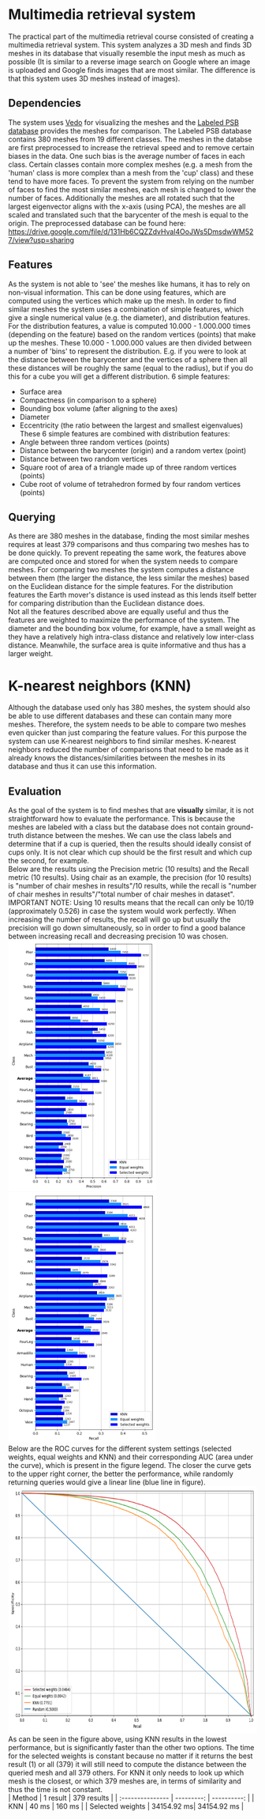 # Multimedia retrieval system
 
The practical part of the multimedia retrieval course consisted of creating a multimedia retrieval system. This system analyzes a 3D mesh and finds 3D meshes in its database that visually resemble the input mesh as much as possible (It is similar to a reverse image search on Google where an image is uploaded and Google finds images that are most similar. The difference is that this system uses 3D meshes instead of images). <br>

## Dependencies
The system uses [Vedo](https://vedo.embl.es/) for visualizing the meshes and the [Labeled PSB database](https://people.cs.umass.edu/~kalo/papers/LabelMeshes/) provides the meshes for comparison. The Labeled PSB database contains 380 meshes from 19 different classes. The meshes in the databse are first preprocessed to increase the retrieval speed and to remove certain biases in the data. One such bias is the average number of faces in each class. Certain classes contain more complex meshes (e.g. a mesh from the 'human' class is more complex than a mesh from the 'cup' class) and these tend to have more faces. To prevent the system from relying on the number of faces to find the most similar meshes, each mesh is changed to lower the number of faces. Additionally the meshes are all rotated such that the largest eigenvector aligns with the x-axis (using PCA), the meshes are all scaled and translated such that the barycenter of the mesh is equal to the origin. The preprocessed database can be found here: https://drive.google.com/file/d/131Hb6CQZZdvHval4OoJWs5DmsdwWM527/view?usp=sharing <br>

## Features
As the system is not able to 'see' the meshes like humans, it has to rely on non-visual information. This can be done using features, which are computed using the vertices which make up the mesh. In order to find similar meshes the system uses a combination of simple features, which give a single numerical value (e.g. the diameter), and distribution features. For the distribution features, a value is computed 10.000 - 1.000.000 times (depending on the feature) based on the random vertices (points) that make up the meshes. These 10.000 - 1.000.000 values are then divided between a number of 'bins' to represent the distribution. E.g. if you were to look at the distance between the barycenter and the vertices of a sphere then all these distances will be roughly the same (equal to the radius), but if you do this for a cube you will get a different distribution.
6 simple features:
- Surface area
- Compactness (in comparison to a sphere)
- Bounding box volume (after aligning to the axes)
- Diameter
- Eccentricity (the ratio between the largest and smallest eigenvalues)
These 6 simple features are combined with distribution features:
- Angle between three random vertices (points)
- Distance between the barycenter (origin) and a random vertex (point)
- Distance between two random vertices 
- Square root of area of a triangle made up of three random vertices (points)
- Cube root of volume of tetrahedron formed by four random vertices (points)

## Querying
As there are 380 meshes in the database, finding the most similar meshes requires at least 379 comparisons and thus comparing two meshes has to be done quickly. To prevent repeating the same work, the features above are computed once and stored for when the system needs to compare meshes. For comparing two meshes the system computes a distance between them (the larger the distance, the less similar the meshes) based on the Euclidean distance for the simple features. For the distribution features the Earth mover's distance is used instead as this lends itself better for comparing distribution than the Euclidean distance does.  <br>
Not all the features described above are equally useful and thus the features are weighted to maximize the performance of the system. The diameter and the bounding box volume, for example, have a small weight as they have a relatively high intra-class distance and relatively low inter-class distance. Meanwhile, the surface area is quite informative and thus has a larger weight.
# K-nearest neighbors (KNN)
Although the database used only has 380 meshes, the system should also be able to use different databases and these can contain many more meshes. Therefore, the system needs to be able to compare two meshes even quicker than just comparing the feature values. For this purpose the system can use K-nearest neighbors to find similar meshes. K-nearest neighbors reduced the number of comparisons that need to be made as it already knows the distances/similarities between the meshes in its database and thus it can use this information.

## Evaluation
As the goal of the system is to find meshes that are **visually** similar, it is not straightforward how to evaluate the performance. This is because the meshes are labeled with a class but the database does not contain ground-truth distance between the meshes. We can use the class labels and determine that if a cup is queried, then the results should ideally consist of cups only. It is not clear which cup should be the first result and which cup the second, for example. <br>
Below are the results using the Precision metric (10 results) and the Recall metric (10 results). Using chair as an example, the precision (for 10 results) is "number of chair meshes in results"/10 results, while the recall is "number of chair meshes in results"/"total number of chair meshes in dataset". IMPORTANT NOTE: Using 10 results means that the recall can only be 10/19 (approximately 0.526) in case the system would work perfectly. When increasing the number of results, the recall will go up but usually the precision will go down simultaneously, so in order to find a good balance between increasing recall and decreasing precision 10 was chosen. <br>
<img src="Precision10_.png" width="300" alt="Home screen"/>
<img src="Recall10_.png" width="300" alt="Home screen"/> <br>
Below are the ROC curves for the different system settings (selected weights, equal weights and KNN) and their corresponding AUC (area under the curve), which is present in the figure legend. The closer the curve gets to the upper right corner, the better the performance, while randomly returning queries would give a linear line (blue line in figure).
<img src="rocSystems_2.png" height="500" alt="Home screen"/> <br>
As can be seen in the figure above, using KNN results in the lowest performance, but is significantly faster than the other two options. The time for the selected weights is constant because no matter if it returns the best result (1) or all (379) it will still need to compute the distance between the queried mesh and all 379 others. For KNN it only needs to look up which mesh is the closest, or which 379 meshes are, in terms of similarity and thus the time is not constant. <br>
| Method           | 1 result   | 379 results |
| :--------------- | ---------: | ----------: |
| KNN              | 40 ms      | 160 ms      |
| Selected weights | 34154.92 ms| 34154.92 ms | <br>

